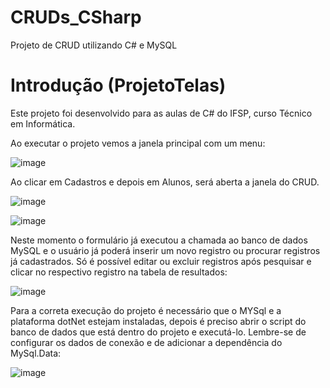 # CRUDs_CSharp
Projeto de CRUD utilizando C# e MySQL

# Introdução (ProjetoTelas)
Este projeto foi desenvolvido para as aulas de C# do IFSP, curso Técnico em Informática.

Ao executar o projeto vemos a janela principal com um menu:

![image](https://github.com/LucieneCavalcanti/CRUD_CSharp/assets/9811890/825e7e3c-dea6-4be5-ac54-1f13cc1b183b)

Ao clicar em Cadastros e depois em Alunos, será aberta a janela do CRUD.

![image](https://github.com/LucieneCavalcanti/CRUD_CSharp/assets/9811890/f115017c-3cea-48c0-a233-1eac2d8ff06e)

![image](https://github.com/LucieneCavalcanti/CRUD_CSharp/assets/9811890/0d465f46-22d2-4255-9980-d17a01fb8427)


Neste momento o formulário já executou a chamada ao banco de dados MySQL e o usuário já poderá inserir um novo registro ou procurar registros já cadastrados.
Só é possível editar ou excluir registros após pesquisar e clicar no respectivo registro na tabela de resultados:

![image](https://github.com/LucieneCavalcanti/CRUD_CSharp/assets/9811890/33662887-abd1-47a1-83e3-86437b9d8948)


Para a correta execução do projeto é necessário que o MYSql e a plataforma dotNet estejam instaladas, depois é preciso abrir o script do banco de dados que está dentro do projeto e executá-lo.
Lembre-se de configurar os dados de conexão e de adicionar a dependência do MySql.Data:

![image](https://github.com/LucieneCavalcanti/CRUD_CSharp/assets/9811890/2c8dea9c-c0b9-480e-97e9-4e74284fcde8)

